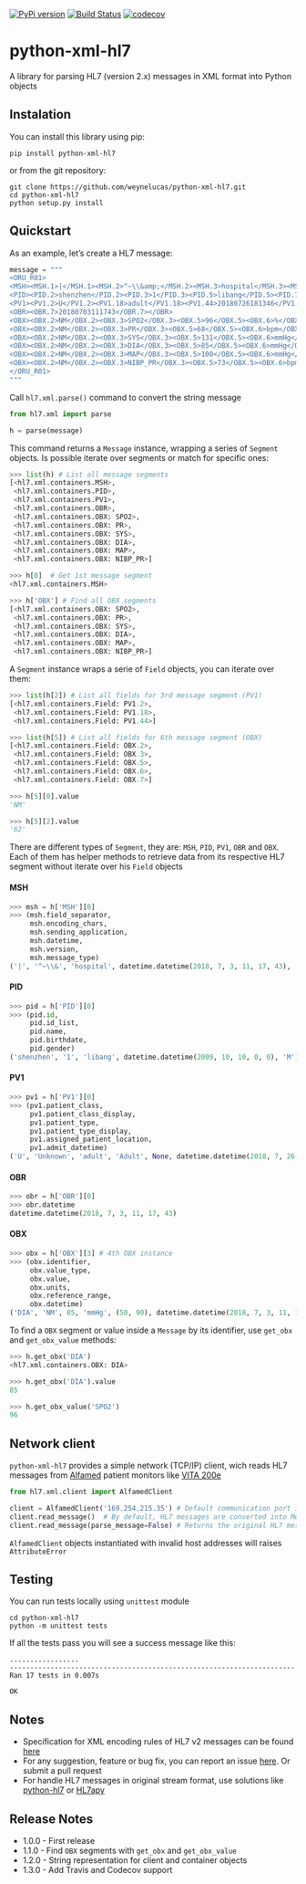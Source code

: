 [![PyPi version](https://img.shields.io/pypi/v/python-xml-hl7.svg)](https://pypi.python.org/pypi/python-xml-hl7) [![Build Status](https://travis-ci.org/weynelucas/python-xml-hl7.svg?branch=master)](https://travis-ci.org/weynelucas/python-xml-hl7) [![codecov](https://codecov.io/gh/weynelucas/python-xml-hl7/branch/master/graph/badge.svg)](https://codecov.io/gh/weynelucas/python-xml-hl7)

# python-xml-hl7
A library for parsing HL7 (version 2.x) messages in XML format into Python objects


## Instalation

You can install this library using pip:
```
pip install python-xml-hl7
```

or from the git repository:
```
git clone https://github.com/weynelucas/python-xml-hl7.git
cd python-xml-hl7
python setup.py install
```

## Quickstart

As an example, let’s create a HL7 message:

```python
message = """
<ORU_R01>
<MSH><MSH.1>|</MSH.1><MSH.2>^~\\&amp;</MSH.2><MSH.3>hospital</MSH.3><MSH.7>20180703111743</MSH.7><MSH.9><MSH.9.1>ORU</MSH.9.1><MSH.9.2>R01</MSH.9.2></MSH.9><MSH.12>2.3.1</MSH.12></MSH>
<PID><PID.2>shenzhen</PID.2><PID.3>1</PID.3><PID.5>libang</PID.5><PID.7>20091010</PID.7><PID.8>M</PID.8></PID>
<PV1><PV1.2>U</PV1.2><PV1.18>adult</PV1.18><PV1.44>20180726181346</PV1.44></PV1>
<OBR><OBR.7>20180703111743</OBR.7></OBR>
<OBX><OBX.2>NM</OBX.2><OBX.3>SPO2</OBX.3><OBX.5>96</OBX.5><OBX.6>%</OBX.6><OBX.7>90-100</OBX.7></OBX>
<OBX><OBX.2>NM</OBX.2><OBX.3>PR</OBX.3><OBX.5>68</OBX.5><OBX.6>bpm</OBX.6><OBX.7>50-120</OBX.7></OBX>
<OBX><OBX.2>NM</OBX.2><OBX.3>SYS</OBX.3><OBX.5>131</OBX.5><OBX.6>mmHg</OBX.6><OBX.7>90-160</OBX.7><OBX.14>20180703111713</OBX.14></OBX>
<OBX><OBX.2>NM</OBX.2><OBX.3>DIA</OBX.3><OBX.5>85</OBX.5><OBX.6>mmHg</OBX.6><OBX.7>50-90</OBX.7><OBX.14>20180703111713</OBX.14></OBX>
<OBX><OBX.2>NM</OBX.2><OBX.3>MAP</OBX.3><OBX.5>100</OBX.5><OBX.6>mmHg</OBX.6><OBX.7>60-110</OBX.7><OBX.14>20180703111713</OBX.14></OBX>
<OBX><OBX.2>NM</OBX.2><OBX.3>NIBP_PR</OBX.3><OBX.5>73</OBX.5><OBX.6>bpm</OBX.6><OBX.7>50-120</OBX.7><OBX.14>20180703111713</OBX.14></OBX>
</ORU_R01>
"""
```

Call `hl7.xml.parse()` command to convert the string message

```python
from hl7.xml import parse

h = parse(message)
```

This command returns a `Message` instance, wrapping a series of `Segment` objects. Is possible iterate over segments or match for specific ones:

```python
>>> list(h) # List all message segments
[<hl7.xml.containers.MSH>,
 <hl7.xml.containers.PID>,
 <hl7.xml.containers.PV1>,
 <hl7.xml.containers.OBR>,
 <hl7.xml.containers.OBX: SPO2>,
 <hl7.xml.containers.OBX: PR>,
 <hl7.xml.containers.OBX: SYS>,
 <hl7.xml.containers.OBX: DIA>,
 <hl7.xml.containers.OBX: MAP>,
 <hl7.xml.containers.OBX: NIBP_PR>]

>>> h[0]  # Get 1st message segment
<hl7.xml.containers.MSH>

>>> h['OBX'] # Find all OBX segments
[<hl7.xml.containers.OBX: SPO2>,
 <hl7.xml.containers.OBX: PR>,
 <hl7.xml.containers.OBX: SYS>,
 <hl7.xml.containers.OBX: DIA>,
 <hl7.xml.containers.OBX: MAP>,
 <hl7.xml.containers.OBX: NIBP_PR>]
```

A `Segment` instance wraps a serie of `Field` objects, you can iterate over them:

```python
>>> list(h[2]) # List all fields for 3rd message segment (PV1)
[<hl7.xml.containers.Field: PV1.2>,
 <hl7.xml.containers.Field: PV1.18>,
 <hl7.xml.containers.Field: PV1.44>]

>>> list(h[5]) # List all fields for 6th message segment (OBX)
[<hl7.xml.containers.Field: OBX.2>,
 <hl7.xml.containers.Field: OBX.3>,
 <hl7.xml.containers.Field: OBX.5>,
 <hl7.xml.containers.Field: OBX.6>,
 <hl7.xml.containers.Field: OBX.7>]

>>> h[5][0].value
'NM'

>>> h[5][2].value
'62'
```

There are different types of `Segment`, they are: `MSH`, `PID`, `PV1`, `OBR` and `OBX`. Each of them has helper methods to retrieve data from its respective HL7 segment without iterate over his `Field` objects

#### MSH

```python
>>> msh = h['MSH'][0]
>>> (msh.field_separator,
     msh.encoding_chars,
     msh.sending_application,
     msh.datetime,
     msh.version,
     msh.message_type)
('|', '^~\\&', 'hospital', datetime.datetime(2018, 7, 3, 11, 17, 43), '2.3.1', ('ORU', 'R01'))
```

#### PID
``` python
>>> pid = h['PID'][0]
>>> (pid.id,
     pid.id_list,
     pid.name,
     pid.birthdate,
     pid.gender)
('shenzhen', '1', 'libang', datetime.datetime(2009, 10, 10, 0, 0), 'M')
```

#### PV1
```python
>>> pv1 = h['PV1'][0]
>>> (pv1.patient_class,
     pv1.patient_class_display,
     pv1.patient_type,
     pv1.patient_type_display,
     pv1.assigned_patient_location,
     pv1.admit_datetime)
('U', 'Unknown', 'adult', 'Adult', None, datetime.datetime(2018, 7, 26, 18, 13, 46))
```

#### OBR
```python
>>> obr = h['OBR'][0]
>>> obr.datetime
datetime.datetime(2018, 7, 3, 11, 17, 43)
```

#### OBX
```python
>>> obx = h['OBX'][3] # 4th OBX instance
>>> (obx.identifier,
     obx.value_type,
     obx.value,
     obx.units,
     obx.reference_range,
     obx.datetime)
('DIA', 'NM', 85, 'mmHg', (50, 90), datetime.datetime(2018, 7, 3, 11, 17, 13))
```

To find a `OBX` segment or value inside a `Message` by its identifier, use `get_obx` and `get_obx_value` methods:

```python
>>> h.get_obx('DIA')
<hl7.xml.containers.OBX: DIA>

>>> h.get_obx('DIA').value
85

>>> h.get_obx_value('SPO2')
96
```

## Network client
`python-xml-hl7` provides a simple network (TCP/IP) client, wich reads HL7 messages from [Alfamed](http://www.alfamed.com/) patient monitors like [VITA 200e](http://www.alfamed.com/monitor-multiparametro-vita-200.html)

```python
from hl7.xml.client import AlfamedClient

client = AlfamedClient('169.254.215.35') # Default communication port is 9100
client.read_message()  # By default, HL7 messages are converted into Message objects
client.read_message(parse_message=False) # Returns the original HL7 message as string
```

`AlfamedClient` objects instantiated with invalid host addresses will raises `AttributeError`

## Testing
You can run tests locally using `unittest` module

```
cd python-xml-hl7
python -m unittest tests
```

If all the tests pass you will see a success message like this:
```
.................
----------------------------------------------------------------------
Ran 17 tests in 0.007s

OK
```

## Notes

* Specification for XML encoding rules of HL7 v2 messages can be found [here](http://www.hl7.org/implement/standards/product_brief.cfm?product_id=83)
* For any suggestion, feature or bug fix, you can report an issue [here](https://github.com/weynelucas/python-xml-hl7/issues). Or submit a pull request
* For handle HL7 messages in original stream format, use solutions like [python-hl7](http://python-hl7.readthedocs.io/en/latest/) or [HL7apy](http://hl7apy.org/)

## Release Notes

* 1.0.0 - First release
* 1.1.0 - Find `OBX` segments with `get_obx` and `get_obx_value`
* 1.2.0 - String representation for client and container objects
* 1.3.0 - Add Travis and Codecov support